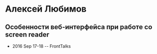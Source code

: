 # Алексей Любимов

## Особенности веб-интерфейса при работе со screen reader
- 2016 Sep 17-18 -- FrontTalks    
